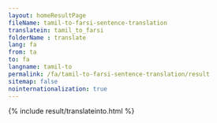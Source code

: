 ```yaml
---
layout: homeResultPage
fileName: tamil-to-farsi-sentence-translation
translatein: tamil_to_farsi
folderName : translate
lang: fa
from: ta
to: fa
langname: tamil-to
permalink: /fa/tamil-to-farsi-sentence-translation/result
sitemap: false
nointernationalization: true
---
```

{% include result/translateinto.html %}

<script src="/js/result/translation.js" data-foldername="{{page.folderName}}" data-lang="{{page.lang}}"></script>

